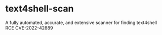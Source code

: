 # text4shell-scan
A fully automated, accurate, and extensive scanner for finding text4shell RCE CVE-2022-42889
